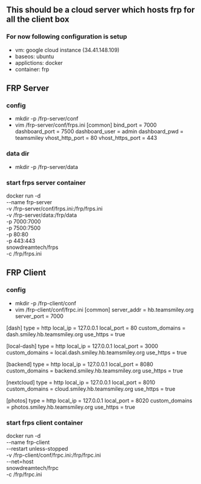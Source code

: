 ## This should be a cloud server which hosts frp for all the client box

### For now following configuration is setup

- vm: google cloud instance (34.41.148.109)
- baseos: ubuntu
- applictions: docker
- container: frp

## FRP Server
### config
- mkdir -p /frp-server/conf
- vim /frp-server/conf/frps.ini
[common]
bind_port = 7000
dashboard_port = 7500
dashboard_user = admin
dashboard_pwd = teamsmiley
vhost_http_port = 80
vhost_https_port = 443

### data dir
- mkdir -p /frp-server/data

### start frps server container
docker run -d \
  --name frp-server \
  -v /frp-server/conf/frps.ini:/frp/frps.ini \
  -v /frp-server/data:/frp/data \
  -p 7000:7000 \
  -p 7500:7500 \
  -p 80:80 \
  -p 443:443 \
  snowdreamtech/frps \
  -c /frp/frps.ini

## FRP Client
### config
- mkdir -p /frp-client/conf
- vim /frp-client/conf/frpc.ini
[common]
server_addr = hb.teamsmiley.org
server_port = 7000

[dash]
type = http
local_ip = 127.0.0.1
local_port = 80
custom_domains = dash.smiley.hb.teamsmiley.org
use_https = true

[local-dash]
type = http
local_ip = 127.0.0.1
local_port = 3000
custom_domains = local.dash.smiley.hb.teamsmiley.org
use_https = true

[backend]
type = http
local_ip = 127.0.0.1
local_port = 8080
custom_domains = backend.smiley.hb.teamsmiley.org
use_https = true

[nextcloud]
type = http
local_ip = 127.0.0.1
local_port = 8010
custom_domains = cloud.smiley.hb.teamsmiley.org
use_https = true

[photos]
type = http
local_ip = 127.0.0.1
local_port = 8020
custom_domains = photos.smiley.hb.teamsmiley.org
use_https = true

### start frps client container
docker run -d \
  --name frp-client \
  --restart unless-stopped \
  -v /frp-client/conf/frpc.ini:/frp/frpc.ini \
  --net=host \
  snowdreamtech/frpc \
  -c /frp/frpc.ini
